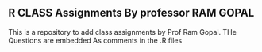 ## R CLASS Assignments By professor RAM GOPAL
This is a repository to add class assignments by Prof Ram Gopal.
THe Questions are embedded As comments in the .R files